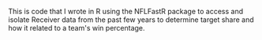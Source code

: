 This is code that I wrote in R using the NFLFastR package to access and isolate Receiver data from the past few years to determine target share and how it related to a team's win percentage.
